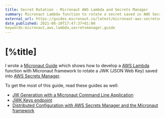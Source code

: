```yaml
---
title: Secret Rotation - Micronaut AWS Lambda and Secrets Manager
summary: Micronaut Lambda function to rotate a secret saved in AWS Secrets Manager
external_url: https://guides.micronaut.io/latest/micronaut-aws-secretsmanager-rotation.html
date_published: 2021-08-10T17:47:37+01:00
keywords:micronaut,aws,lambda,secretsmanager,guide
---
```


# [%title]

I wrote a [Micronaut Guide](https://guides.micronaut.io) which shows how to develop a [AWS Lambda](https://aws.amazon.com/lambda/) function with Micronaut framework to rotate a JWK (JSON Web Key) saved into [AWS Secrets Manager](https://aws.amazon.com/secrets-manager/). 

To get the most of this guide, read these guides as well: 

- [JW Generation with a Micronaut Command Line Application](https://guides.micronaut.io/latest/micronaut-cli-jwkgen.html)
- [JWK Keys endpoint](https://guides.micronaut.io/latest/micronaut-security-keys-jwks.html)
- [Distributed Configuration with AWS Secrets Manager and the Micronaut framework](https://guides.micronaut.io/latest/micronaut-aws-secretsmanager.html)



